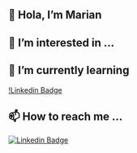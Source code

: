 ## 👋 Hola, I’m Marian
## 👀 I’m interested in ...
## 🌱 I’m currently learning 
[!Linkedin Badge](https://img.shields.io/badge/Brizy-website%20builder%20-lightgrey)

## 📫 How to reach me ...

[![Linkedin Badge](https://img.shields.io/badge/-LinkedIn-blue?style=flat&logo=Linkedin&logoColor=ColorName&color=black&link=https://www.linkedin.com/in/marianmartinez-84aa43199/)](https://www.linkedin.com/in/marianmartinez-84aa43199/) 


